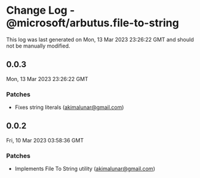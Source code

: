 # Change Log - @microsoft/arbutus.file-to-string

This log was last generated on Mon, 13 Mar 2023 23:26:22 GMT and should not be manually modified.

<!-- Start content -->

## 0.0.3

Mon, 13 Mar 2023 23:26:22 GMT

### Patches

- Fixes string literals (akimalunar@gmail.com)

## 0.0.2

Fri, 10 Mar 2023 03:58:36 GMT

### Patches

- Implements File To String utility (akimalunar@gmail.com)
